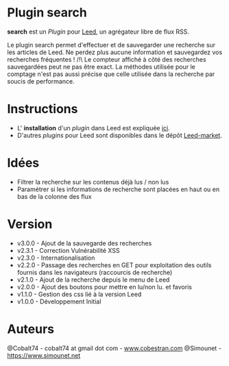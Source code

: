 Plugin search
=============

**search** est un _Plugin_ pour [Leed](http://projet.idleman.fr/leed), un agrégateur libre de flux RSS.

Le plugin search permet d'effectuer et de sauvegarder une recherche sur les articles de Leed. Ne perdez plus aucune information et sauvegardez vos recherches fréquentes !
/!\ Le compteur affiché à côté des recherches sauvegardées peut ne pas être exact. La méthodes utilisée pour le comptage n'est pas aussi précise que celle utilisée dans la recherche par soucis de performance.

Instructions
============

* L' **installation** d'un _plugin_ dans Leed est expliquée [ici](http://projet.idleman.fr/leed/?page=Plugins).
* D'autres _plugins_ pour Leed sont disponibles dans le dépôt [Leed-market](https://github.com/ldleman/Leed-market).


Idées
=====

* Filtrer la recherche sur les contenus déjà lus / non lus
* Paramétrer si les informations de recherche sont placées en haut ou en bas de la colonne des flux


Version
=======

* v3.0.0  -  Ajout de la sauvegarde des recherches
* v2.3.1  -  Correction Vulnérabilité XSS
* v2.3.0  -  Internationalisation
* v2.2.0  -  Passage des recherches en GET pour exploitation des outils fournis dans les navigateurs (raccourcis de recherche)
* v2.1.0  -  Ajout de la recherche depuis le menu de Leed
* v2.0.0  -  Ajout des boutons pour mettre en lu/non lu. et favoris
* v1.1.0  -  Gestion des css lié à la version Leed
* v1.0.0  -  Développement Initial

Auteurs
=======
@Cobalt74 - cobalt74 at gmail dot com - www.cobestran.com
@Simounet - https://www.simounet.net
